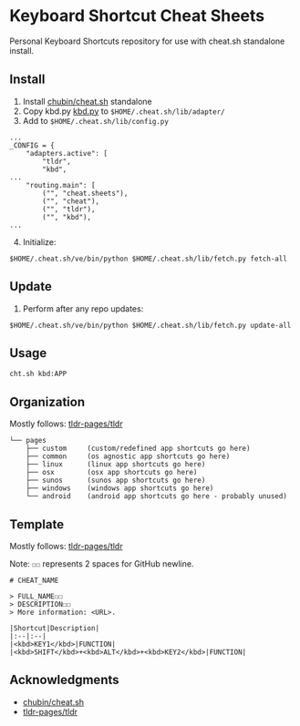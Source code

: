 # Keyboard Shortcut Cheat Sheets

Personal Keyboard Shortcuts repository for use with cheat.sh standalone install.

## Install

1. Install [chubin/cheat.sh](https://github.com/chubin/cheat.sh/blob/master/doc/standalone.md) standalone
2. Copy kbd.py [kbd.py](kbd.py) to `$HOME/.cheat.sh/lib/adapter/`
3. Add to `$HOME/.cheat.sh/lib/config.py`
```
...
_CONFIG = {
    "adapters.active": [
        "tldr",
        "kbd",
...
    "routing.main": [
        ("", "cheat.sheets"),
        ("", "cheat"),
        ("", "tldr"),
        ("", "kbd"),
...
```
4. Initialize:
```
$HOME/.cheat.sh/ve/bin/python $HOME/.cheat.sh/lib/fetch.py fetch-all
```

## Update

1. Perform after any repo updates:
```
$HOME/.cheat.sh/ve/bin/python $HOME/.cheat.sh/lib/fetch.py update-all
```

## Usage

```
cht.sh kbd:APP
```

## Organization

Mostly follows: [tldr-pages/tldr](https://github.com/tldr-pages/tldr)
```
└── pages
    ├── custom     (custom/redefined app shortcuts go here)
    ├── common     (os agnostic app shortcuts go here)
    ├── linux      (linux app shortcuts go here)
    ├── osx        (osx app shortcuts go here)
    ├── sunos      (sunos app shortcuts go here)
    ├── windows    (windows app shortcuts go here)
    └── android    (android app shortcuts go here - probably unused)
```

## Template

Mostly follows: [tldr-pages/tldr](https://github.com/tldr-pages/tldr)

Note: `☐☐` represents 2 spaces for GitHub newline.
```
# CHEAT_NAME

> FULL_NAME☐☐
> DESCRIPTION☐☐
> More information: <URL>.

|Shortcut|Description|
|:--|:--|
|<kbd>KEY1</kbd>|FUNCTION|
|<kbd>SHIFT</kbd>+<kbd>ALT</kbd>+<kbd>KEY2</kbd>|FUNCTION|
```

## Acknowledgments

- [chubin/cheat.sh](https://github.com/chubin/cheat.sh)
- [tldr-pages/tldr](https://github.com/tldr-pages/tldr)
